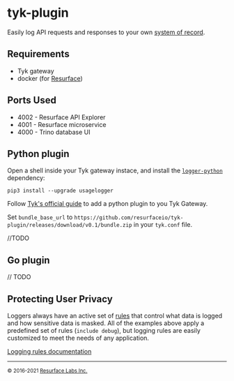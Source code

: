 # tyk-plugin

Easily log API requests and responses to your own [system of record](https://resurface.io/).

## Requirements

* Tyk gateway
* docker (for [Resurface](https://resurface.io/installation))

## Ports Used

* 4002 - Resurface API Explorer
* 4001 - Resurface microservice
* 4000 - Trino database UI

## Python plugin

Open a shell inside your Tyk gateway instace, and install the [`logger-python`](https://github.com/resurfaceio/logger-python) dependency:

    pip3 install --upgrade usagelogger

Follow [Tyk's official guide](https://tyk.io/docs/plugins/supported-languages/rich-plugins/python/tutorial-add-demo-plugin-api/) to add a python plugin to you Tyk Gateway.

Set `bundle_base_url` to `https://github.com/resurfaceio/tyk-plugin/releases/download/v0.1/bundle.zip` in your `tyk.conf` file.

//TODO

## Go plugin
// TODO

## Protecting User Privacy

Loggers always have an active set of <a href="https://resurface.io/rules.html">rules</a> that control what data is logged
and how sensitive data is masked. All of the examples above apply a predefined set of rules (`include debug`),
but logging rules are easily customized to meet the needs of any application.

<a href="https://resurface.io/rules.html">Logging rules documentation</a>

---
<small>&copy; 2016-2021 <a href="https://resurface.io">Resurface Labs Inc.</a></small>
